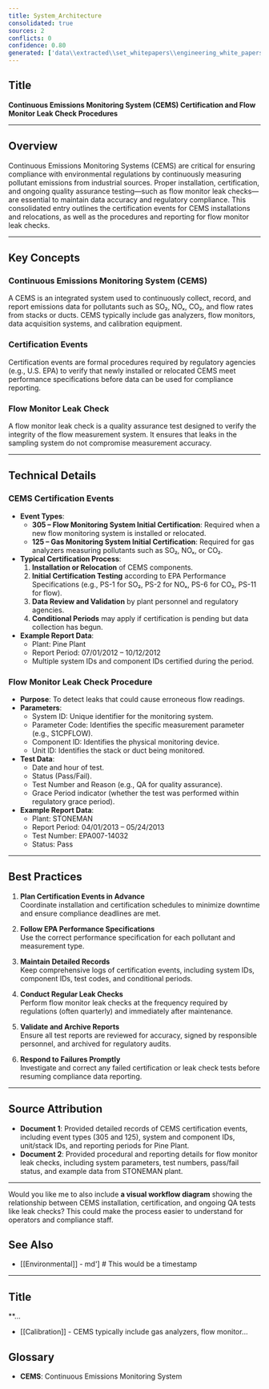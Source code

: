 ```yaml
---
title: System_Architecture
consolidated: true
sources: 2
conflicts: 0
confidence: 0.80
generated: ['data\\extracted\\set_whitepapers\\engineering_white_papers_WhitePapers_SampleTests_CertificationEventspdf_34e4c2dd.md', 'data\\extracted\\set_whitepapers\\engineering_white_papers_WhitePapers_SampleTests_FlowMonitorLeakCheckpdf_e0e74e0a.md']  # This would be a timestamp
---
```


## Title
**Continuous Emissions Monitoring System (CEMS) Certification and Flow Monitor Leak Check Procedures**

---

## Overview
Continuous Emissions Monitoring Systems (CEMS) are critical for ensuring compliance with environmental regulations by continuously measuring pollutant emissions from industrial sources. Proper installation, certification, and ongoing quality assurance testing—such as flow monitor leak checks—are essential to maintain data accuracy and regulatory compliance. This consolidated entry outlines the certification events for CEMS installations and relocations, as well as the procedures and reporting for flow monitor leak checks.

---

## Key Concepts

### Continuous Emissions Monitoring System (CEMS)
A CEMS is an integrated system used to continuously collect, record, and report emissions data for pollutants such as SO₂, NOₓ, CO₂, and flow rates from stacks or ducts. CEMS typically include gas analyzers, flow monitors, data acquisition systems, and calibration equipment.

### Certification Events
Certification events are formal procedures required by regulatory agencies (e.g., U.S. EPA) to verify that newly installed or relocated CEMS meet performance specifications before data can be used for compliance reporting.

### Flow Monitor Leak Check
A flow monitor leak check is a quality assurance test designed to verify the integrity of the flow measurement system. It ensures that leaks in the sampling system do not compromise measurement accuracy.

---

## Technical Details

### CEMS Certification Events
- **Event Types**:
  - **305 – Flow Monitoring System Initial Certification**: Required when a new flow monitoring system is installed or relocated.
  - **125 – Gas Monitoring System Initial Certification**: Required for gas analyzers measuring pollutants such as SO₂, NOₓ, or CO₂.
- **Typical Certification Process**:
  1. **Installation or Relocation** of CEMS components.
  2. **Initial Certification Testing** according to EPA Performance Specifications (e.g., PS-1 for SO₂, PS-2 for NOₓ, PS-6 for CO₂, PS-11 for flow).
  3. **Data Review and Validation** by plant personnel and regulatory agencies.
  4. **Conditional Periods** may apply if certification is pending but data collection has begun.
- **Example Report Data**:
  - Plant: Pine Plant
  - Report Period: 07/01/2012 – 10/12/2012
  - Multiple system IDs and component IDs certified during the period.

### Flow Monitor Leak Check Procedure
- **Purpose**: To detect leaks that could cause erroneous flow readings.
- **Parameters**:
  - System ID: Unique identifier for the monitoring system.
  - Parameter Code: Identifies the specific measurement parameter (e.g., S1CPFLOW).
  - Component ID: Identifies the physical monitoring device.
  - Unit ID: Identifies the stack or duct being monitored.
- **Test Data**:
  - Date and hour of test.
  - Status (Pass/Fail).
  - Test Number and Reason (e.g., QA for quality assurance).
  - Grace Period indicator (whether the test was performed within regulatory grace period).
- **Example Report Data**:
  - Plant: STONEMAN
  - Report Period: 04/01/2013 – 05/24/2013
  - Test Number: EPA007-14032
  - Status: Pass

---

## Best Practices

1. **Plan Certification Events in Advance**  
   Coordinate installation and certification schedules to minimize downtime and ensure compliance deadlines are met.

2. **Follow EPA Performance Specifications**  
   Use the correct performance specification for each pollutant and measurement type.

3. **Maintain Detailed Records**  
   Keep comprehensive logs of certification events, including system IDs, component IDs, test codes, and conditional periods.

4. **Conduct Regular Leak Checks**  
   Perform flow monitor leak checks at the frequency required by regulations (often quarterly) and immediately after maintenance.

5. **Validate and Archive Reports**  
   Ensure all test reports are reviewed for accuracy, signed by responsible personnel, and archived for regulatory audits.

6. **Respond to Failures Promptly**  
   Investigate and correct any failed certification or leak check tests before resuming compliance data reporting.

---

## Source Attribution

- **Document 1**: Provided detailed records of CEMS certification events, including event types (305 and 125), system and component IDs, unit/stack IDs, and reporting periods for Pine Plant.  
- **Document 2**: Provided procedural and reporting details for flow monitor leak checks, including system parameters, test numbers, pass/fail status, and example data from STONEMAN plant.

---

Would you like me to also include **a visual workflow diagram** showing the relationship between CEMS installation, certification, and ongoing QA tests like leak checks? This could make the process easier to understand for operators and compliance staff.

## See Also

- [[Environmental]] - md']  # This would be a timestamp
---

## Title
**...
- [[Calibration]] - CEMS typically include gas analyzers, flow monitor...


## Glossary

- **CEMS**: Continuous Emissions Monitoring System
